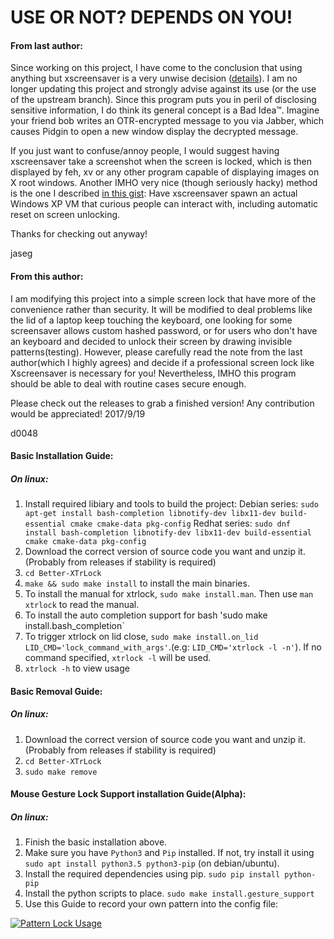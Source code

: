 USE OR NOT? DEPENDS ON YOU!
===========

#### From last author:

Since working on this project, I have come to the conclusion that using anything but xscreensaver is a very unwise decision ([details](http://www.jwz.org/xscreensaver/toolkits.html)). I am no longer updating this project and strongly advise against its use (or the use of the upstream branch). Since this program puts you in peril of disclosing sensitive information, I do think its general concept is a Bad Idea™. Imagine your friend bob writes an OTR-encrypted message to you via Jabber, which causes Pidgin to open a new window display the decrypted message.

If you just want to confuse/annoy people, I would suggest having xscreensaver take a screenshot when the screen is locked, which is then displayed by feh, xv or any other program capable of displaying images on X root windows. Another IMHO very nice (though seriously hacky) method is the one I described [in this gist](https://gist.github.com/jaseg/3487142): Have xscreensaver spawn an actual Windows XP VM that curious people can interact with, including automatic reset on screen unlocking.

Thanks for checking out anyway!

jaseg


#### From this author:

I am modifying this project into a simple screen lock that have more of the convenience rather than security. It will be modified to deal problems like the lid of a laptop keep touching the keyboard, one looking for some screensaver allows custom hashed password, or for users who don't have an keyboard and decided to unlock their screen by drawing invisible patterns(testing). However, please carefully read the note from the last author(which I highly agrees) and decide if a professional screen lock like Xscreensaver is necessary for you! Nevertheless, IMHO this program should be able to deal with routine cases secure enough.

Please check out the releases to grab a finished version! Any contribution would be appreciated!
2017/9/19

d0048

#### Basic Installation Guide:
##### On linux:
1. Install required libiary and tools to build the project:
Debian series: `sudo apt-get install bash-completion libnotify-dev libx11-dev build-essential cmake cmake-data pkg-config`
        Redhat series: `sudo dnf install bash-completion libnotify-dev libx11-dev build-essential cmake cmake-data pkg-config`
2. Download the correct version of source code you want and unzip it.(Probably from releases if stability is required)
3. `cd Better-XTrLock`
4. `make && sudo make install` to install the main binaries.
5. To install the manual for xtrlock, `sudo make install.man`. Then use `man xtrlock` to read the manual.
6. To install the auto completion support for bash 'sudo make install.bash_completion`
7. To trigger xtrlock on lid close, `sudo make install.on_lid LID_CMD='lock_command_with_args'`.(e.g: `LID_CMD='xtrlock -l -n'`). If no command specified, `xtrlock -l` will be used.
8. `xtrlock -h` to view usage

#### Basic Removal Guide:
##### On linux:
1. Download the correct version of source code you want and unzip it.(Probably from releases if stability is required)
2. `cd Better-XTrLock`
3. `sudo make remove`

#### Mouse Gesture Lock Support installation Guide(Alpha):
##### On linux:
1. Finish the basic installation above.
2. Make sure you have `Python3` and `Pip` installed. If not, try install it using `sudo apt install python3.5 python3-pip` (on debian/ubuntu).
3. Install the required dependencies using pip. `sudo pip install python-pip`
4. Install the python scripts to place. `sudo make install.gesture_support`
5. Use this Guide to record your own pattern into the config file:

[![Pattern Lock Usage](https://cdn2.iconfinder.com/data/icons/buttons-9/128/Button_Next-01.png)](https://github.com/D0048/Better-XTrLock/blob/master/doc/README_GESTURE.md)<br>

